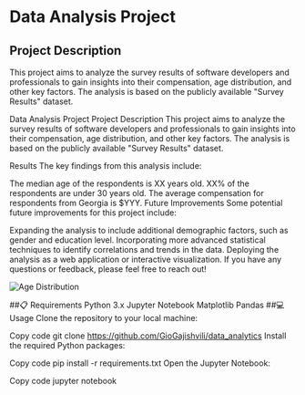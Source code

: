 # Data Analysis Project

## Project Description
This project aims to analyze the survey results of software developers and professionals to gain insights into their compensation, age distribution, and other key factors. The analysis is based on the publicly available "Survey Results" dataset. 

Data Analysis Project
Project Description
This project aims to analyze the survey results of software developers and professionals to gain insights into their compensation, age distribution, and other key factors. The analysis is based on the publicly available "Survey Results" dataset.

Results
The key findings from this analysis include:

The median age of the respondents is XX years old.
XX% of the respondents are under 30 years old.
The average compensation for respondents from Georgia is $YYY.
Future Improvements
Some potential future improvements for this project include:

Expanding the analysis to include additional demographic factors, such as gender and education level.
Incorporating more advanced statistical techniques to identify correlations and trends in the data.
Deploying the analysis as a web application or interactive visualization.
If you have any questions or feedback, please feel free to reach out!

![Age Distribution](age_distribution_in_georgia.png)

##📋 Requirements
Python 3.x
Jupyter Notebook
Matplotlib
Pandas
##💻 Usage
Clone the repository to your local machine:

Copy code
git clone https://github.com/GioGajishvili/data_analytics
Install the required Python packages:

Copy code
pip install -r requirements.txt
Open the Jupyter Notebook:

Copy code
jupyter notebook
